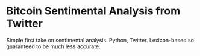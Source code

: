 # Bitcoin Sentimental Analysis from Twitter
Simple first take on sentimental analysis. Python, Twitter. Lexicon-based so guaranteed to be much less accurate.
